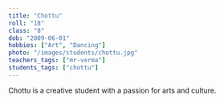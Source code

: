 ```yaml
---
title: "Chottu"
roll: "18"
class: "8"
dob: "2009-06-01"
hobbies: ["Art", "Dancing"]
photo: "/images/students/chottu.jpg"
teachers_tags: ["mr-verma"]
students_tags: ["chottu"]
---
```


Chottu is a creative student with a passion for arts and culture.